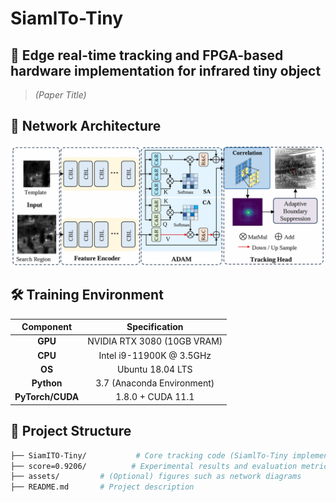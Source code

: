 # SiamlTo-Tiny

## 📄 **Edge real-time tracking and FPGA-based hardware implementation for infrared tiny object**
> *(Paper Title)*

## 🧠 Network Architecture
![Network Architecture](architecture.jpg)

## 🛠️ Training Environment  
| Component             | Specification               |
|:----------------:|:----------------------------:|
| **GPU**          | NVIDIA RTX 3080 (10GB VRAM)   |
| **CPU**          | Intel i9-11900K @ 3.5GHz      |
| **OS**      | Ubuntu 18.04 LTS              |
| **Python**       | 3.7 (Anaconda Environment)   |
| **PyTorch/CUDA** | 1.8.0 + CUDA 11.1             |

## 📁 Project Structure
```bash
├── SiamITO-Tiny/           # Core tracking code (SiamlTo-Tiny implementation)
├── score=0.9206/          # Experimental results and evaluation metrics
├── assets/         # (Optional) figures such as network diagrams
├── README.md       # Project description
